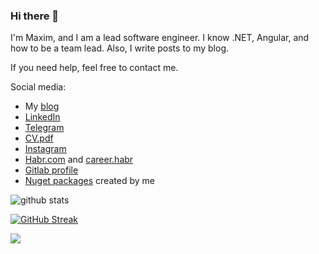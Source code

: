 ### Hi there 👋

I'm Maxim, and I am a lead software engineer. I know .NET, Angular, and how to be a team lead. Also, I write posts to my blog.

If you need help, feel free to contact me.

Social media:

- My [blog](https://maximgorbatyuk.github.io/blog/)
- [LinkedIn](https://www.linkedin.com/in/maxim-gorbatyuk-240801bb/)
- [Telegram](https://t.me/maximgorbatyuk)
- [CV.pdf](https://maximgorbatyuk.github.io/pdf/Maxim_gorbatyuk_CV.pdf)
- [Instagram](https://www.instagram.com/maxim.gorbatyuk/)
- [Habr.com](https://habr.com/ru/users/maximgorbatyuk/) and [career.habr](https://career.habr.com/maximgorbatyuk)
- [Gitlab profile](https://gitlab.com/maximgorbatyuk)
- [Nuget packages](https://www.nuget.org/profiles/maximgorbatyuk) created by me

![github stats](https://github-readme-stats.vercel.app/api?username=maximgorbatyuk&show_icons=true)

[![GitHub Streak](http://github-readme-streak-stats.herokuapp.com?user=maximgorbatyuk&date_format=M%20j%5B%2C%20Y%5D)](https://git.io/streak-stats)

![](https://komarev.com/ghpvc/?username=maximgorbatyuk&color=ff69b4)
